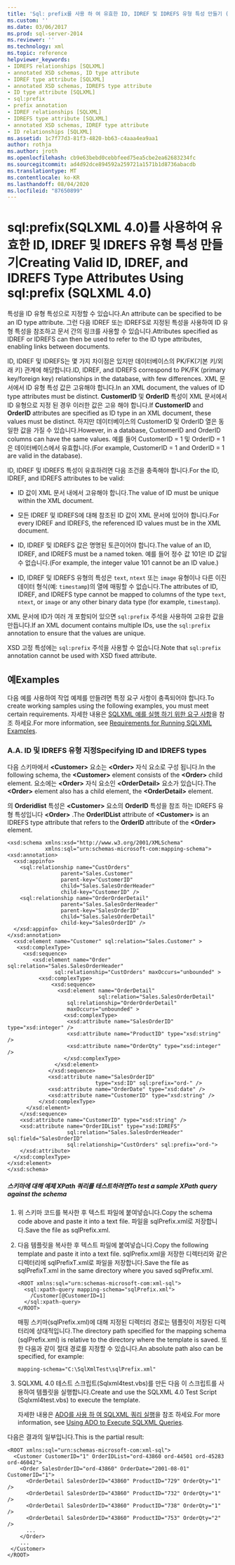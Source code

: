 ```yaml
---
title: 'Sql: prefix를 사용 하 여 유효한 ID, IDREF 및 IDREFS 유형 특성 만들기 (SQLXML 4.0) | Microsoft Docs'
ms.custom: ''
ms.date: 03/06/2017
ms.prod: sql-server-2014
ms.reviewer: ''
ms.technology: xml
ms.topic: reference
helpviewer_keywords:
- IDREFS relationships [SQLXML]
- annotated XSD schemas, ID type attribute
- IDREF type attribute [SQLXML]
- annotated XSD schemas, IDREFS type attribute
- ID type attribute [SQLXML]
- sql:prefix
- prefix annotation
- IDREF relationships [SQLXML]
- IDREFS type attribute [SQLXML]
- annotated XSD schemas, IDREF type attribute
- ID relationships [SQLXML]
ms.assetid: 1c7f77d3-81f3-4820-bb63-c4aaa4ea9aa1
author: rothja
ms.author: jroth
ms.openlocfilehash: cb9e63bebd0cebbfeed75ea5cbe2ea62683234fc
ms.sourcegitcommit: ad4d92dce894592a259721a1571b1d8736abacdb
ms.translationtype: MT
ms.contentlocale: ko-KR
ms.lasthandoff: 08/04/2020
ms.locfileid: "87650899"
---
```

# <a name="creating-valid-id-idref-and-idrefs-type-attributes-using-sqlprefix-sqlxml-40"></a><span data-ttu-id="e34ad-102">sql:prefix(SQLXML 4.0)를 사용하여 유효한 ID, IDREF 및 IDREFS 유형 특성 만들기</span><span class="sxs-lookup"><span data-stu-id="e34ad-102">Creating Valid ID, IDREF, and IDREFS Type Attributes Using sql:prefix (SQLXML 4.0)</span></span>
  <span data-ttu-id="e34ad-103">특성을 ID 유형 특성으로 지정할 수 있습니다.</span><span class="sxs-lookup"><span data-stu-id="e34ad-103">An attribute can be specified to be an ID type attribute.</span></span> <span data-ttu-id="e34ad-104">그런 다음 IDREF 또는 IDREFS로 지정된 특성을 사용하여 ID 유형 특성을 참조하고 문서 간의 링크를 사용할 수 있습니다.</span><span class="sxs-lookup"><span data-stu-id="e34ad-104">Attributes specified as IDREF or IDREFS can then be used to refer to the ID type attributes, enabling links between documents.</span></span>  
  
 <span data-ttu-id="e34ad-105">ID, IDREF 및 IDREFS는 몇 가지 차이점은 있지만 데이터베이스의 PK/FK(기본 키/외래 키) 관계에 해당합니다.</span><span class="sxs-lookup"><span data-stu-id="e34ad-105">ID, IDREF, and IDREFS correspond to PK/FK (primary key/foreign key) relationships in the database, with few differences.</span></span> <span data-ttu-id="e34ad-106">XML 문서에서 ID 유형 특성 값은 고유해야 합니다.</span><span class="sxs-lookup"><span data-stu-id="e34ad-106">In an XML document, the values of ID type attributes must be distinct.</span></span> <span data-ttu-id="e34ad-107">**CustomerID** 및 **OrderID** 특성이 XML 문서에서 ID 유형으로 지정 된 경우 이러한 값은 고유 해야 합니다.</span><span class="sxs-lookup"><span data-stu-id="e34ad-107">If **CustomerID** and **OrderID** attributes are specified as ID type in an XML document, these values must be distinct.</span></span> <span data-ttu-id="e34ad-108">하지만 데이터베이스의 CustomerID 및 OrderID 열은 동일한 값을 가질 수 있습니다.</span><span class="sxs-lookup"><span data-stu-id="e34ad-108">However, in a database, CustomerID and OrderID columns can have the same values.</span></span> <span data-ttu-id="e34ad-109">예를 들어 CustomerID = 1 및 OrderID = 1은 데이터베이스에서 유효합니다.</span><span class="sxs-lookup"><span data-stu-id="e34ad-109">(For example, CustomerID = 1 and OrderID = 1 are valid in the database).</span></span>  
  
 <span data-ttu-id="e34ad-110">ID, IDREF 및 IDREFS 특성이 유효하려면 다음 조건을 충족해야 합니다.</span><span class="sxs-lookup"><span data-stu-id="e34ad-110">For the ID, IDREF, and IDREFS attributes to be valid:</span></span>  
  
-   <span data-ttu-id="e34ad-111">ID 값이 XML 문서 내에서 고유해야 합니다.</span><span class="sxs-lookup"><span data-stu-id="e34ad-111">The value of ID must be unique within the XML document.</span></span>  
  
-   <span data-ttu-id="e34ad-112">모든 IDREF 및 IDREFS에 대해 참조된 ID 값이 XML 문서에 있어야 합니다.</span><span class="sxs-lookup"><span data-stu-id="e34ad-112">For every IDREF and IDREFS, the referenced ID values must be in the XML document.</span></span>  
  
-   <span data-ttu-id="e34ad-113">ID, IDREF 및 IDREFS 값은 명명된 토큰이어야 합니다.</span><span class="sxs-lookup"><span data-stu-id="e34ad-113">The value of an ID, IDREF, and IDREFS must be a named token.</span></span> <span data-ttu-id="e34ad-114">예를 들어 정수 값 101은 ID 값일 수 없습니다.</span><span class="sxs-lookup"><span data-stu-id="e34ad-114">(For example, the integer value 101 cannot be an ID value.)</span></span>  
  
-   <span data-ttu-id="e34ad-115">ID, IDREF 및 IDREFS 유형의 특성은 `text`, `ntext` 또는 `image` 유형이나 다른 이진 데이터 형식(예: `timestamp`)의 열에 매핑할 수 없습니다.</span><span class="sxs-lookup"><span data-stu-id="e34ad-115">The attributes of ID, IDREF, and IDREFS type cannot be mapped to columns of the type `text`, `ntext`, or `image` or any other binary data type (for example, `timestamp`).</span></span>  
  
 <span data-ttu-id="e34ad-116">XML 문서에 ID가 여러 개 포함되어 있으면 `sql:prefix` 주석을 사용하여 고유한 값을 만듭니다.</span><span class="sxs-lookup"><span data-stu-id="e34ad-116">If an XML document contains multiple IDs, use the `sql:prefix` annotation to ensure that the values are unique.</span></span>  
  
 <span data-ttu-id="e34ad-117">XSD 고정 특성에는 `sql:prefix` 주석을 사용할 수 없습니다.</span><span class="sxs-lookup"><span data-stu-id="e34ad-117">Note that `sql:prefix` annotation cannot be used with XSD fixed attribute.</span></span>  
  
## <a name="examples"></a><span data-ttu-id="e34ad-118">예</span><span class="sxs-lookup"><span data-stu-id="e34ad-118">Examples</span></span>  
 <span data-ttu-id="e34ad-119">다음 예를 사용하여 작업 예제를 만들려면 특정 요구 사항이 충족되어야 합니다.</span><span class="sxs-lookup"><span data-stu-id="e34ad-119">To create working samples using the following examples, you must meet certain requirements.</span></span> <span data-ttu-id="e34ad-120">자세한 내용은 [SQLXML 예를 실행 하기 위한 요구 사항](../sqlxml/requirements-for-running-sqlxml-examples.md)을 참조 하세요.</span><span class="sxs-lookup"><span data-stu-id="e34ad-120">For more information, see [Requirements for Running SQLXML Examples](../sqlxml/requirements-for-running-sqlxml-examples.md).</span></span>  
  
### <a name="a-specifying-id-and-idrefs-types"></a><span data-ttu-id="e34ad-121">A.</span><span class="sxs-lookup"><span data-stu-id="e34ad-121">A.</span></span> <span data-ttu-id="e34ad-122">ID 및 IDREFS 유형 지정</span><span class="sxs-lookup"><span data-stu-id="e34ad-122">Specifying ID and IDREFS types</span></span>  
 <span data-ttu-id="e34ad-123">다음 스키마에서 **\<Customer>** 요소는 **\<Order>** 자식 요소로 구성 됩니다.</span><span class="sxs-lookup"><span data-stu-id="e34ad-123">In the following schema, the **\<Customer>** element consists of the **\<Order>** child element.</span></span> <span data-ttu-id="e34ad-124">요소에는 **\<Order>** 자식 요소인 **\<OrderDetail>** 요소가 있습니다.</span><span class="sxs-lookup"><span data-stu-id="e34ad-124">The **\<Order>** element also has a child element, the **\<OrderDetail>** element.</span></span>  
  
 <span data-ttu-id="e34ad-125">의 **Orderidlist** 특성은 **\<Customer>** 요소의 **OrderID** 특성을 참조 하는 IDREFS 유형 특성입니다 **\<Order>** .</span><span class="sxs-lookup"><span data-stu-id="e34ad-125">The **OrderIDList** attribute of **\<Customer>** is an IDREFS type attribute that refers to the **OrderID** attribute of the **\<Order>** element.</span></span>  
  
```  
<xsd:schema xmlns:xsd="http://www.w3.org/2001/XMLSchema"  
            xmlns:sql="urn:schemas-microsoft-com:mapping-schema">  
<xsd:annotation>  
  <xsd:appinfo>  
    <sql:relationship name="CustOrders"  
                 parent="Sales.Customer"  
                 parent-key="CustomerID"  
                 child="Sales.SalesOrderHeader"  
                 child-key="CustomerID" />  
    <sql:relationship name="OrderOrderDetail"  
                 parent="Sales.SalesOrderHeader"  
                 parent-key="SalesOrderID"  
                 child="Sales.SalesOrderDetail"  
                 child-key="SalesOrderID" />  
  </xsd:appinfo>  
</xsd:annotation>  
  <xsd:element name="Customer" sql:relation="Sales.Customer" >  
   <xsd:complexType>  
     <xsd:sequence>  
        <xsd:element name="Order" sql:relation="Sales.SalesOrderHeader"    
               sql:relationship="CustOrders" maxOccurs="unbounded" >  
          <xsd:complexType>  
              <xsd:sequence>  
                <xsd:element name="OrderDetail"   
                             sql:relation="Sales.SalesOrderDetail"   
                   sql:relationship="OrderOrderDetail"   
                   maxOccurs="unbounded" >  
                  <xsd:complexType>  
                   <xsd:attribute name="SalesOrderID" type="xsd:integer" />  
                   <xsd:attribute name="ProductID" type="xsd:string" />  
                   <xsd:attribute name="OrderQty" type="xsd:integer" />  
                  </xsd:complexType>  
               </xsd:element>  
             </xsd:sequence>  
             <xsd:attribute name="SalesOrderID"   
                            type="xsd:ID" sql:prefix="ord-" />  
             <xsd:attribute name="OrderDate" type="xsd:date" />  
             <xsd:attribute name="CustomerID" type="xsd:string" />  
          </xsd:complexType>  
      </xsd:element>  
    </xsd:sequence>  
    <xsd:attribute name="CustomerID" type="xsd:string" />  
    <xsd:attribute name="OrderIDList" type="xsd:IDREFS"   
                   sql:relation="Sales.SalesOrderHeader" sql:field="SalesOrderID"  
                   sql:relationship="CustOrders" sql:prefix="ord-">  
    </xsd:attribute>  
  </xsd:complexType>  
</xsd:element>  
</xsd:schema>  
```  
  
##### <a name="to-test-a-sample-xpath-query-against-the-schema"></a><span data-ttu-id="e34ad-126">스키마에 대해 예제 XPath 쿼리를 테스트하려면</span><span class="sxs-lookup"><span data-stu-id="e34ad-126">To test a sample XPath query against the schema</span></span>  
  
1.  <span data-ttu-id="e34ad-127">위 스키마 코드를 복사한 후 텍스트 파일에 붙여넣습니다.</span><span class="sxs-lookup"><span data-stu-id="e34ad-127">Copy the schema code above and paste it into a text file.</span></span> <span data-ttu-id="e34ad-128">파일을 sqlPrefix.xml로 저장합니다.</span><span class="sxs-lookup"><span data-stu-id="e34ad-128">Save the file as sqlPrefix.xml.</span></span>  
  
2.  <span data-ttu-id="e34ad-129">다음 템플릿을 복사한 후 텍스트 파일에 붙여넣습니다.</span><span class="sxs-lookup"><span data-stu-id="e34ad-129">Copy the following template and paste it into a text file.</span></span> <span data-ttu-id="e34ad-130">sqlPrefix.xml을 저장한 디렉터리와 같은 디렉터리에 sqlPrefixT.xml로 파일을 저장합니다.</span><span class="sxs-lookup"><span data-stu-id="e34ad-130">Save the file as sqlPrefixT.xml in the same directory where you saved sqlPrefix.xml.</span></span>  
  
    ```  
    <ROOT xmlns:sql="urn:schemas-microsoft-com:xml-sql">  
      <sql:xpath-query mapping-schema="sqlPrefix.xml">  
        /Customer[@CustomerID=1]  
      </sql:xpath-query>  
    </ROOT>  
    ```  
  
     <span data-ttu-id="e34ad-131">매핑 스키마(sqlPrefix.xml)에 대해 지정된 디렉터리 경로는 템플릿이 저장된 디렉터리에 상대적입니다.</span><span class="sxs-lookup"><span data-stu-id="e34ad-131">The directory path specified for the mapping schema (sqlPrefix.xml) is relative to the directory where the template is saved.</span></span> <span data-ttu-id="e34ad-132">또한 다음과 같이 절대 경로를 지정할 수 있습니다.</span><span class="sxs-lookup"><span data-stu-id="e34ad-132">An absolute path also can be specified, for example:</span></span>  
  
    ```  
    mapping-schema="C:\SqlXmlTest\sqlPrefix.xml"  
    ```  
  
3.  <span data-ttu-id="e34ad-133">SQLXML 4.0 테스트 스크립트(Sqlxml4test.vbs)를 만든 다음 이 스크립트를 사용하여 템플릿을 실행합니다.</span><span class="sxs-lookup"><span data-stu-id="e34ad-133">Create and use the SQLXML 4.0 Test Script (Sqlxml4test.vbs) to execute the template.</span></span>  
  
     <span data-ttu-id="e34ad-134">자세한 내용은 [ADO를 사용 하 여 SQLXML 쿼리 실행](../sqlxml/using-ado-to-execute-sqlxml-4-0-queries.md)을 참조 하세요.</span><span class="sxs-lookup"><span data-stu-id="e34ad-134">For more information, see [Using ADO to Execute SQLXML Queries](../sqlxml/using-ado-to-execute-sqlxml-4-0-queries.md).</span></span>  
  
 <span data-ttu-id="e34ad-135">다음은 결과의 일부입니다.</span><span class="sxs-lookup"><span data-stu-id="e34ad-135">This is the partial result:</span></span>  
  
```  
<ROOT xmlns:sql="urn:schemas-microsoft-com:xml-sql">  
  <Customer CustomerID="1" OrderIDList="ord-43860 ord-44501 ord-45283 ord-46042">  
    <Order SalesOrderID="ord-43860" OrderDate="2001-08-01" CustomerID="1">  
      <OrderDetail SalesOrderID="43860" ProductID="729" OrderQty="1" />   
      <OrderDetail SalesOrderID="43860" ProductID="732" OrderQty="1" />   
      <OrderDetail SalesOrderID="43860" ProductID="738" OrderQty="1" />   
      <OrderDetail SalesOrderID="43860" ProductID="753" OrderQty="2" />   
      ...  
    </Order>  
    ...  
 </Customer>  
</ROOT>  
```  
  
  

